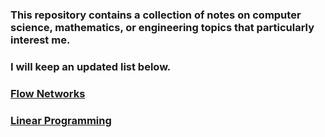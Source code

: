 ### This repository contains a collection of notes on computer science, mathematics, or engineering topics that particularly interest me. 
### I will keep an updated list below.

### [Flow Networks](https://aaronmills0.github.io/notes/flownetworks.pdf)
### [Linear Programming](https://aaronmills0.github.io/notes/linearprogramming.pdf)
